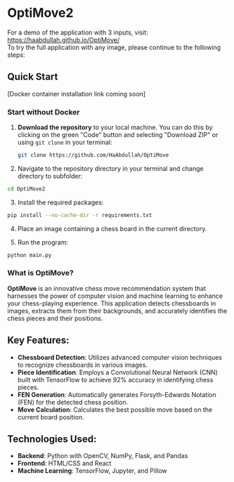 ﻿# OptiMove2
For a demo of the application with 3 inputs, visit: https://haabdullah.github.io/OptiMove/  
To try the full application with any image, please continue to the following steps:
## Quick Start

[Docker container installation link coming soon]

### Start without Docker

1. **Download the repository** to your local machine. You can do this by clicking on the green "Code" button and selecting "Download ZIP" or using `git clone` in your terminal:
   ```bash
   git clone https://github.com/HaAbdullah/OptiMove
   ```
2. Navigate to the repository directory in your terminal and change directory to subfolder:
  ```bash
  cd OptiMove2
  ```
3. Install the required packages:
  ```bash
  pip install --no-cache-dir -r requirements.txt
  ```
4. Place an image containing a chess board in the current directory.

5. Run the program:
  ```bash
  python main.py
  ```

### What is OptiMove?

**OptiMove** is an innovative chess move recommendation system that harnesses the power of computer vision and machine learning to enhance your chess-playing experience. This application detects chessboards in images, extracts them from their backgrounds, and accurately identifies the chess pieces and their positions.

## Key Features:
- **Chessboard Detection**: Utilizes advanced computer vision techniques to recognize chessboards in various images.
- **Piece Identification**: Employs a Convolutional Neural Network (CNN) built with TensorFlow to achieve 92% accuracy in identifying chess pieces.
- **FEN Generation**: Automatically generates Forsyth-Edwards Notation (FEN) for the detected chess position.
- **Move Calculation**: Calculates the best possible move based on the current board position.

## Technologies Used:
- **Backend**: Python with OpenCV, NumPy, Flask, and Pandas
- **Frontend**: HTML/CSS and React
- **Machine Learning**: TensorFlow, Jupyter, and Pillow

